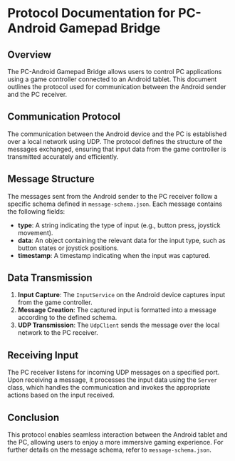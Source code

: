# Protocol Documentation for PC-Android Gamepad Bridge

## Overview
The PC-Android Gamepad Bridge allows users to control PC applications using a game controller connected to an Android tablet. This document outlines the protocol used for communication between the Android sender and the PC receiver.

## Communication Protocol
The communication between the Android device and the PC is established over a local network using UDP. The protocol defines the structure of the messages exchanged, ensuring that input data from the game controller is transmitted accurately and efficiently.

## Message Structure
The messages sent from the Android sender to the PC receiver follow a specific schema defined in `message-schema.json`. Each message contains the following fields:

- **type**: A string indicating the type of input (e.g., button press, joystick movement).
- **data**: An object containing the relevant data for the input type, such as button states or joystick positions.
- **timestamp**: A timestamp indicating when the input was captured.

## Data Transmission
1. **Input Capture**: The `InputService` on the Android device captures input from the game controller.
2. **Message Creation**: The captured input is formatted into a message according to the defined schema.
3. **UDP Transmission**: The `UdpClient` sends the message over the local network to the PC receiver.

## Receiving Input
The PC receiver listens for incoming UDP messages on a specified port. Upon receiving a message, it processes the input data using the `Server` class, which handles the communication and invokes the appropriate actions based on the input received.

## Conclusion
This protocol enables seamless interaction between the Android tablet and the PC, allowing users to enjoy a more immersive gaming experience. For further details on the message schema, refer to `message-schema.json`.